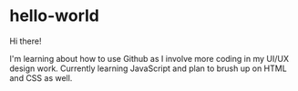 # hello-world

Hi there!

I'm learning about how to use Github as I involve more coding in my UI/UX design work. Currently learning JavaScript and plan to brush up on HTML and CSS as well.
